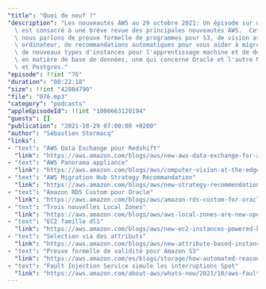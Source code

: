 ```yaml
---
"title": "Quoi de neuf ?"
"description": "Les nouveautés AWS au 29 octobre 2021: Un épisode sur deux du podcast\
  \ est consacré à une brève revue des principales nouveautés AWS.  Cette semaine,\
  \ nous parlons de preuve formelle de programmes pour S3, de vision assistée par\
  \ ordinateur, de recommandations automatiques pour vous aider à migrer vos applications,\
  \ de nouveaux types d'instances pour l'apprentissage machine et de deux nouveautés\
  \ en matière de base de données, une qui concerne Oracle et l'autre MS SQL Server\
  \ et Postgres."
"episode": !!int "76"
"duration": "00:22:18"
"size": !!int "42804790"
"file": "076.mp3"
"category": "podcasts"
"appleEpisodeId": !!int "1000663120194"
"guests": []
"publication": "2021-10-29 07:00:00 +0200"
"author": "Sébastien Stormacq"
"links":
- "text": "AWS Data Exchange pour Redshift"
  "link": "https://aws.amazon.com/blogs/aws/new-aws-data-exchange-for-amazon-redshift/"
- "text": "AWS Panorama appliance"
  "link": "https://aws.amazon.com/blogs/aws/computer-vision-at-the-edge-with-aws-panorama/"
- "text": "AWS Migration Hub Strategy Recommandation"
  "link": "https://aws.amazon.com/blogs/aws/new-strategy-recommendations-service-helps-streamline-aws-cloud-migration-and-modernization/"
- "text": "Amazon RDS Custom pour Oracle"
  "link": "https://aws.amazon.com/blogs/aws/amazon-rds-custom-for-oracle-new-control-capabilities-in-database-environment/"
- "text": "Trois nouvelles Local Zones"
  "link": "https://aws.amazon.com/blogs/aws/aws-local-zones-are-now-open-in-las-vegas-new-york-city-and-portland/"
- "text": "EC2 famille dl1"
  "link": "https://aws.amazon.com/blogs/aws/new-ec2-instances-powered-by-gaudi-accelerators-for-training-deep-learning-models/"
- "text": "Selection via des attributs"
  "link": "https://aws.amazon.com/blogs/aws/new-attribute-based-instance-type-selection-for-ec2-auto-scaling-and-ec2-fleet/"
- "text": "Preuve formelle de validité pour Amazon S3"
  "link": "https://aws.amazon.com/es/blogs/storage/how-automated-reasoning-helps-us-innovate-at-s3-scale/"
- "text": "Fault Injection Service simule les interruptions Spot"
  "link": "https://aws.amazon.com/about-aws/whats-new/2021/10/aws-fault-injection-simulator-spot-interruptions/?nc1=h_ls"
---
```

